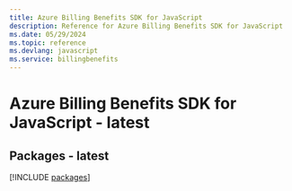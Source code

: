 ```yaml
---
title: Azure Billing Benefits SDK for JavaScript
description: Reference for Azure Billing Benefits SDK for JavaScript
ms.date: 05/29/2024
ms.topic: reference
ms.devlang: javascript
ms.service: billingbenefits
---
```

# Azure Billing Benefits SDK for JavaScript - latest
## Packages - latest
[!INCLUDE [packages](billing-benefits-index.md)]